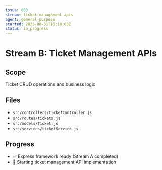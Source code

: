 ```yaml
---
issue: 003
stream: ticket-management-apis
agent: general-purpose
started: 2025-08-31T16:10:00Z
status: in_progress
---
```


# Stream B: Ticket Management APIs

## Scope
Ticket CRUD operations and business logic

## Files
- `src/controllers/ticketController.js`
- `src/routes/tickets.js`
- `src/models/Ticket.js`
- `src/services/ticketService.js`

## Progress
- ✅ Express framework ready (Stream A completed)
- 🔄 Starting ticket management API implementation